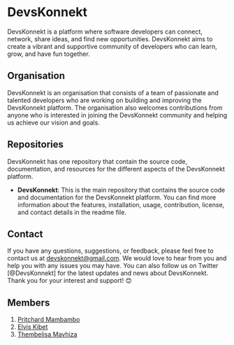 # DevsKonnekt

DevsKonnekt is a platform where software developers can connect, network, share ideas, and find new opportunities. DevsKonnekt aims to create a vibrant and supportive community of developers who can learn, grow, and have fun together.

## Organisation

DevsKonnekt is an organisation that consists of a team of passionate and talented developers who are working on building and improving the DevsKonnekt platform. The organisation also welcomes contributions from anyone who is interested in joining the DevsKonnekt community and helping us achieve our vision and goals.

## Repositories

DevsKonnekt has one repository that contain the source code, documentation, and resources for the different aspects of the DevsKonnekt platform.
- **DevsKonnekt**: This is the main repository that contains the source code and documentation for the DevsKonnekt platform. You can find more information about the features, installation, usage, contribution, license, and contact details in the readme file.

## Contact

If you have any questions, suggestions, or feedback, please feel free to contact us at devskonnekt@gmail.com. We would love to hear from you and help you with any issues you may have. You can also follow us on Twitter [@DevsKonnekt] for the latest updates and news about DevsKonnekt. Thank you for your interest and support! 😊

## Members
1. [Pritchard Mambambo](https://github.com/SirSanctified)
2. [Elvis Kibet](https://github.com/vinsky001)
3. [Thembelisa Mavhiza](https://github.com/lisaht)

